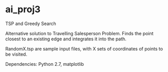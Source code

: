 # ai_proj3
TSP and Greedy Search

Alternative solution to Travelling Salesperson Problem. Finds the point closest to an existing edge and integrates it into the path.

RandomX.tsp are sample input files, with X sets of coordinates of points to be visited.

Dependencies: Python 2.7, matplotlib
